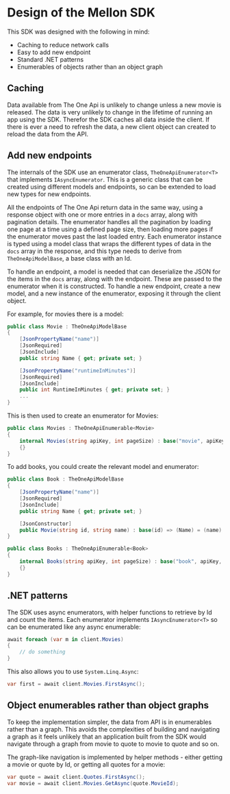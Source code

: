# Design of the Mellon SDK

This SDK was designed with the following in mind:

- Caching to reduce network calls
- Easy to add new endpoint
- Standard .NET patterns
- Enumerables of objects rather than an object graph

## Caching

Data available from The One Api is unlikely to change unless a new movie is released. The data is very unlikely to change in the lifetime of running an app using the SDK. Therefor the SDK caches all data inside the client. If there is ever a need to refresh the data, a new client object can created to reload the data from the API.

## Add new endpoints

The internals of the SDK use an enumerator class, `TheOneApiEnumerator<T>` that implements `IAsyncEnumerator`. This is a generic class that can be created using different models and endpoints, so can be extended to load new types for new endpoints.

All the endpoints of The One Api return data in the same way, using a response object with one or more entries in a `docs` array, along with pagination details. The enumerator handles all the pagination by loading one page at a time using a defined page size, then loading more pages if the enumerator moves past the last loaded entry. Each enumerator instance is typed using a model class that wraps the different types of data in the `docs` array in the response, and this type needs to derive from `TheOneApiModelBase`, a base class with an Id.

To handle an endpoint, a model is needed that can deserialize the JSON for the items in the `docs` array, along with the endpoint. These are passed to the enumerator when it is constructed. To handle a new endpoint, create a new model, and a new instance of the enumerator, exposing it through the client object.

For example, for movies there is a model:

```csharp
public class Movie : TheOneApiModelBase
{
    [JsonPropertyName("name")]
    [JsonRequired]
    [JsonInclude]
    public string Name { get; private set; }

    [JsonPropertyName("runtimeInMinutes")]
    [JsonRequired]
    [JsonInclude]
    public int RuntimeInMinutes { get; private set; }
    ...
}
```

This is then used to create an enumerator for Movies:

```csharp
public class Movies : TheOneApiEnumerable<Movie>
{
    internal Movies(string apiKey, int pageSize) : base("movie", apiKey, pageSize)
    {}
}
```

To add books, you could create the relevant model and enumerator:

```csharp
public class Book : TheOneApiModelBase
{
    [JsonPropertyName("name")]
    [JsonRequired]
    [JsonInclude]
    public string Name { get; private set; }

    [JsonConstructor]
    public Movie(string id, string name) : base(id) => (Name) = (name);
}

public class Books : TheOneApiEnumerable<Book>
{
    internal Books(string apiKey, int pageSize) : base("book", apiKey, pageSize)
    {}
}
```

## .NET patterns

The SDK uses async enumerators, with helper functions to retrieve by Id and count the items. Each enumerator implements `IAsyncEnumerator<T>` so can be enumerated like any async enumerable:

```csharp
await foreach (var m in client.Movies)
{
    // do something
}
```

This also allows you to use `System.Linq.Async`:

```csharp
var first = await client.Movies.FirstAsync();
```

## Object enumerables rather than object graphs

To keep the implementation simpler, the data from API is in enumerables rather than a graph. This avoids the complexities of building and navigating a graph as it feels unlikely that an application built from the SDK would navigate through a graph from movie to quote to movie to quote and so on.

The graph-like navigation is implemented by helper methods - either getting a movie or quote by Id, or getting all quotes for a movie:

```csharp
var quote = await client.Quotes.FirstAsync();
var movie = await client.Movies.GetAsync(quote.MovieId);
```
